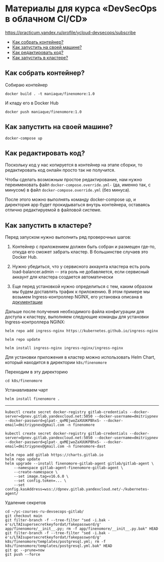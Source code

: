 # Материалы для курса «DevSecOps в облачном CI/CD»

https://practicum.yandex.ru/profile/ycloud-devsecops/subscribe

* [Как собрать контейнер?](#build)
* [Как запустить на своей машине?](#runlocal)
* [Как редактировать код?](#edit)
* [Как запустить в кластере?](#runcluster)

## Как собрать контейнер? <a id="build"/></a>

Собираю контейнер
```
docker build . -t maniaque/finenomore:1.0
```

И кладу его в Docker Hub
```
docker push maniaque/finenomore:1.0
```

## Как запустить на своей машине? <a id="runlocal"/></a>

```
docker-compose up
```

## Как редактировать код? <a id="edit"/></a>

Поскольку код у нас копируется в контейнер на этапе сборки, то редактировать код онлайн просто так не получится.

Чтобы сделать возможным простое редактирование, нам нужно переименовать файл `docker-compose.override.yml-` (да, именно так, с минусом) в файл `docker-compose.override.yml` (без минуса).

После этого можно выполнять команду docker-compose up, и директория app будет прокидываться внутрь контейнера, оставаясь отлично редактируемой в файловой системе.

## Как запустить в кластере? <a id="runcluster"/></a>

Перед запуском нужно выполнить ряд проверочных шагов:

1. Контейнер с приложением должен быть собран и размещен где-то, откуда его сможет забрать кластер. В большинстве случаев это Docker Hub.

2. Нужно убедиться, что у сервисного аккаунта кластера есть роль load-balancer.admin -- эта роль не добавляется, если сервисный аккаунт для кластера создается автоматически

3. Еще перед установкой нужно определиться с тем, каким образом мы будем доставлять трафик к приложению. В этом примере мы возьмем Ingress-контроллер NGINX, его установка описана в [документации](https://cloud.yandex.ru/docs/managed-kubernetes/tutorials/ingress-cert-manager)

Дальше после получения необходимого файла конфигурации для доступа к кластеру, выполняем следующие команды для установки Ingress-контроллера NGINX:

```
helm repo add ingress-nginx https://kubernetes.github.io/ingress-nginx

helm repo update

helm install ingress-nginx ingress-nginx/ingress-nginx
```

Для установки приложения в кластер можно использовать Helm Chart, который находится в директории `k8s/finenomore`

Переходим в эту директорию

```
cd k8s/finenomore
```

Устанавливаем чарт

```
helm install finenomore .
```

---
```
kubectl create secret docker-registry gitlab-credentials --docker-server=dpnev.gitlab.yandexcloud.net:5050 --docker-username=dmitriypnev --docker-password=glpat-_qxMEjwoZaXUUKPBhxS- --docker-email=dmitriypnev@gmail.com -n finenomore
```

```
kubectl create secret docker-registry gitlab-credentials --docker-server=dpnev.gitlab.yandexcloud.net:5050 --docker-username=dmitriypnev --docker-password=glpat-_qxMEjwoZaXUUKPBhxS- --docker-email=dmitriypnev@gmail.com -n finenomore-dast
```


```
helm repo add gitlab https://charts.gitlab.io
helm repo update
helm upgrade --install finenomore-gitlab-agent gitlab/gitlab-agent \
    --namespace gitlab-agent-finenomore-gitlab-agent \
    --create-namespace \
    --set image.tag=v16.6.0 \
    --set config.token=... \
    --set config.kasAddress=wss://dpnev.gitlab.yandexcloud.net/-/kubernetes-agent/
```

Удаление секретов
~~~
cd ~/yc-courses-ru-devsecops-gitlab/
git checkout main
git filter-branch -f --tree-filter "sed -i.bak -e's/LTAIsupersecretkeyfordat/fakepassword/g' app/finenomore/__init__.py; rm -f app/finenomore/__init__.py.bak" HEAD
git filter-branch -f --tree-filter "sed -i.bak -e's/LTAIsupersecretkeyfordat/fakepassword/g' k8s/finenomore/templates/postgresql.yml; rm -f k8s/finenomore/templates/postgresql.yml.bak" HEAD
git gc --prune=now
git push --force
~~~